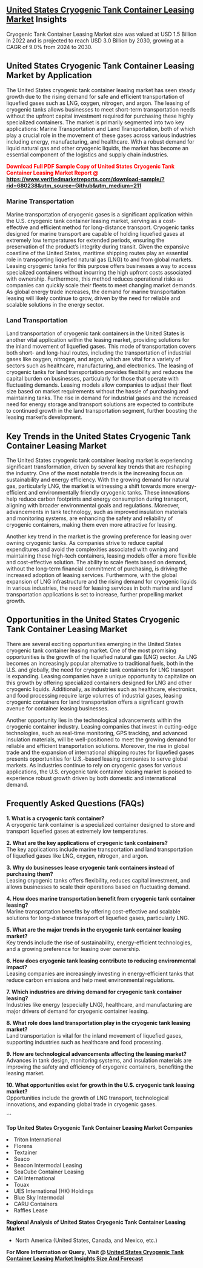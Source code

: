 <h2><a href="https://www.verifiedmarketreports.com/download-sample/?rid=680238&amp;utm_source=Github&amp;utm_medium=211" target="_blank">United States Cryogenic Tank Container Leasing Market</a> Insights</h2><p>Cryogenic Tank Container Leasing Market size was valued at USD 1.5 Billion in 2022 and is projected to reach USD 3.0 Billion by 2030, growing at a CAGR of 9.0% from 2024 to 2030.</p><p><h2>United States Cryogenic Tank Container Leasing Market by Application</h2><p>The United States cryogenic tank container leasing market has seen steady growth due to the rising demand for safe and efficient transportation of liquefied gases such as LNG, oxygen, nitrogen, and argon. The leasing of cryogenic tanks allows businesses to meet short-term transportation needs without the upfront capital investment required for purchasing these highly specialized containers. The market is primarily segmented into two key applications: Marine Transportation and Land Transportation, both of which play a crucial role in the movement of these gases across various industries including energy, manufacturing, and healthcare. With a robust demand for liquid natural gas and other cryogenic liquids, the market has become an essential component of the logistics and supply chain industries. <strong><p><span class=""><span style="color: #ff0000;"><strong>Download Full PDF Sample Copy of United States Cryogenic Tank Container Leasing Market Report</strong> @ </span><a href="https://www.verifiedmarketreports.com/download-sample/?rid=680238&amp;utm_source=Github&amp;utm_medium=211" target="_blank">https://www.verifiedmarketreports.com/download-sample/?rid=680238&amp;utm_source=Github&amp;utm_medium=211</a></span></p></strong></p><h3>Marine Transportation</h3><p>Marine transportation of cryogenic gases is a significant application within the U.S. cryogenic tank container leasing market, serving as a cost-effective and efficient method for long-distance transport. Cryogenic tanks designed for marine transport are capable of holding liquefied gases at extremely low temperatures for extended periods, ensuring the preservation of the product’s integrity during transit. Given the expansive coastline of the United States, maritime shipping routes play an essential role in transporting liquefied natural gas (LNG) to and from global markets. Leasing cryogenic tanks for this purpose offers businesses a way to access specialized containers without incurring the high upfront costs associated with ownership. Furthermore, this method reduces operational risks as companies can quickly scale their fleets to meet changing market demands. As global energy trade increases, the demand for marine transportation leasing will likely continue to grow, driven by the need for reliable and scalable solutions in the energy sector.</p><h3>Land Transportation</h3><p>Land transportation of cryogenic tank containers in the United States is another vital application within the leasing market, providing solutions for the inland movement of liquefied gases. This mode of transportation covers both short- and long-haul routes, including the transportation of industrial gases like oxygen, nitrogen, and argon, which are vital for a variety of sectors such as healthcare, manufacturing, and electronics. The leasing of cryogenic tanks for land transportation provides flexibility and reduces the capital burden on businesses, particularly for those that operate with fluctuating demands. Leasing models allow companies to adjust their fleet size based on market requirements without the hassle of purchasing and maintaining tanks. The rise in demand for industrial gases and the increased need for energy storage and transport solutions are expected to contribute to continued growth in the land transportation segment, further boosting the leasing market’s development.</p><h2>Key Trends in the United States Cryogenic Tank Container Leasing Market</h2><p>The United States cryogenic tank container leasing market is experiencing significant transformation, driven by several key trends that are reshaping the industry. One of the most notable trends is the increasing focus on sustainability and energy efficiency. With the growing demand for natural gas, particularly LNG, the market is witnessing a shift towards more energy-efficient and environmentally friendly cryogenic tanks. These innovations help reduce carbon footprints and energy consumption during transport, aligning with broader environmental goals and regulations. Moreover, advancements in tank technology, such as improved insulation materials and monitoring systems, are enhancing the safety and reliability of cryogenic containers, making them even more attractive for leasing.</p><p>Another key trend in the market is the growing preference for leasing over owning cryogenic tanks. As companies strive to reduce capital expenditures and avoid the complexities associated with owning and maintaining these high-tech containers, leasing models offer a more flexible and cost-effective solution. The ability to scale fleets based on demand, without the long-term financial commitment of purchasing, is driving the increased adoption of leasing services. Furthermore, with the global expansion of LNG infrastructure and the rising demand for cryogenic liquids in various industries, the need for leasing services in both marine and land transportation applications is set to increase, further propelling market growth.</p><h2>Opportunities in the United States Cryogenic Tank Container Leasing Market</h2><p>There are several exciting opportunities emerging in the United States cryogenic tank container leasing market. One of the most promising opportunities is the growth of the liquefied natural gas (LNG) sector. As LNG becomes an increasingly popular alternative to traditional fuels, both in the U.S. and globally, the need for cryogenic tank containers for LNG transport is expanding. Leasing companies have a unique opportunity to capitalize on this growth by offering specialized containers designed for LNG and other cryogenic liquids. Additionally, as industries such as healthcare, electronics, and food processing require large volumes of industrial gases, leasing cryogenic containers for land transportation offers a significant growth avenue for container leasing businesses.</p><p>Another opportunity lies in the technological advancements within the cryogenic container industry. Leasing companies that invest in cutting-edge technologies, such as real-time monitoring, GPS tracking, and advanced insulation materials, will be well-positioned to meet the growing demand for reliable and efficient transportation solutions. Moreover, the rise in global trade and the expansion of international shipping routes for liquefied gases presents opportunities for U.S.-based leasing companies to serve global markets. As industries continue to rely on cryogenic gases for various applications, the U.S. cryogenic tank container leasing market is poised to experience robust growth driven by both domestic and international demand.</p><h2>Frequently Asked Questions (FAQs)</h2><p><strong>1. What is a cryogenic tank container?</strong><br>A cryogenic tank container is a specialized container designed to store and transport liquefied gases at extremely low temperatures.</p><p><strong>2. What are the key applications of cryogenic tank containers?</strong><br>The key applications include marine transportation and land transportation of liquefied gases like LNG, oxygen, nitrogen, and argon.</p><p><strong>3. Why do businesses lease cryogenic tank containers instead of purchasing them?</strong><br>Leasing cryogenic tanks offers flexibility, reduces capital investment, and allows businesses to scale their operations based on fluctuating demand.</p><p><strong>4. How does marine transportation benefit from cryogenic tank container leasing?</strong><br>Marine transportation benefits by offering cost-effective and scalable solutions for long-distance transport of liquefied gases, particularly LNG.</p><p><strong>5. What are the major trends in the cryogenic tank container leasing market?</strong><br>Key trends include the rise of sustainability, energy-efficient technologies, and a growing preference for leasing over ownership.</p><p><strong>6. How does cryogenic tank leasing contribute to reducing environmental impact?</strong><br>Leasing companies are increasingly investing in energy-efficient tanks that reduce carbon emissions and help meet environmental regulations.</p><p><strong>7. Which industries are driving demand for cryogenic tank container leasing?</strong><br>Industries like energy (especially LNG), healthcare, and manufacturing are major drivers of demand for cryogenic container leasing.</p><p><strong>8. What role does land transportation play in the cryogenic tank leasing market?</strong><br>Land transportation is vital for the inland movement of liquefied gases, supporting industries such as healthcare and food processing.</p><p><strong>9. How are technological advancements affecting the leasing market?</strong><br>Advances in tank design, monitoring systems, and insulation materials are improving the safety and efficiency of cryogenic containers, benefiting the leasing market.</p><p><strong>10. What opportunities exist for growth in the U.S. cryogenic tank leasing market?</strong><br>Opportunities include the growth of LNG transport, technological innovations, and expanding global trade in cryogenic gases.</p>```</p><p><strong>Top United States Cryogenic Tank Container Leasing Market Companies</strong></p><div data-test-id=""><p><li>Triton International</li><li> Florens</li><li> Textainer</li><li> Seaco</li><li> Beacon Intermodal Leasing</li><li> SeaCube Container Leasing</li><li> CAI International</li><li> Touax</li><li> UES International (HK) Holdings</li><li> Blue Sky Intermodal</li><li> CARU Containers</li><li> Raffles Lease</li></p><div><strong>Regional Analysis of&nbsp;United States Cryogenic Tank Container Leasing Market</strong></div><ul><li dir="ltr"><p dir="ltr">North America&nbsp;(United States, Canada, and Mexico, etc.)</p></li></ul><p><strong>For More Information or Query, Visit @&nbsp;</strong><strong><a href="https://www.verifiedmarketreports.com/product/cryogenic-tank-container-leasing-market/?utm_source=Github&amp;utm_medium=211" target="_blank">United States Cryogenic Tank Container Leasing Market Insights Size And Forecast</a></strong></p></div>
